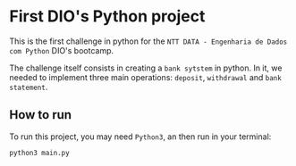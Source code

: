 # First DIO's Python project

This is the first challenge in python for the `NTT DATA - Engenharia de Dados com Python` DIO's bootcamp.

The challenge itself consists in creating a `bank sytstem` in python. In it, we needed to implement three main operations: `deposit`, `withdrawal` and `bank statement`.

## How to run

To run this project, you may need `Python3`, an then run in your terminal:

```bash
python3 main.py
```
```
```
